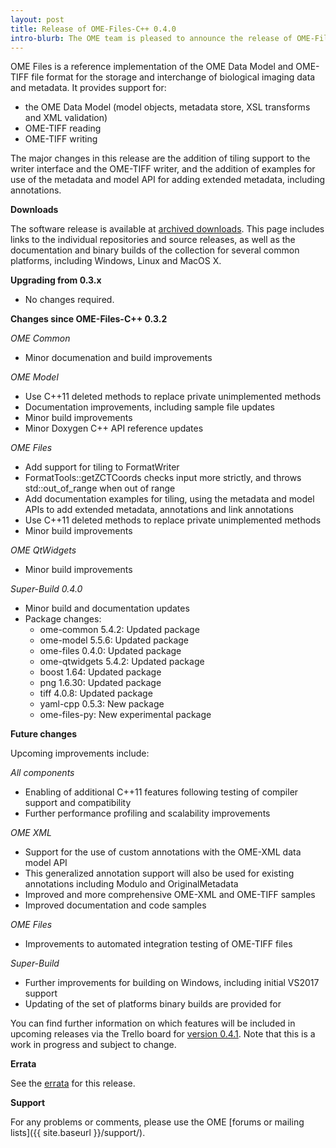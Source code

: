 ```yaml
---
layout: post
title: Release of OME-Files-C++ 0.4.0
intro-blurb: The OME team is pleased to announce the release of OME-Files-C++ 0.4.0
---
```

OME Files is a reference implementation of the OME Data Model and
OME-TIFF file format for the storage and interchange of biological
imaging data and metadata.  It provides support for:

- the OME Data Model (model objects, metadata store, XSL transforms
  and XML validation)
- OME-TIFF reading
- OME-TIFF writing

The major changes in this release are the addition of tiling support
to the writer interface and the OME-TIFF writer, and the addition of
examples for use of the metadata and model API for adding extended
metadata, including annotations.

**Downloads**

The software release is available at [archived downloads](http://downloads.openmicroscopy.org/ome-files-cpp/0.4.0/). This
page includes links to the individual repositories and source
releases, as well as the documentation and binary builds of the
collection for several common platforms, including Windows, Linux and
MacOS X.

**Upgrading from 0.3.x**

- No changes required.

**Changes since OME-Files-C++ 0.3.2**

*OME Common*

- Minor documenation and build improvements

*OME Model*

- Use C++11 deleted methods to replace private unimplemented methods
- Documentation improvements, including sample file updates
- Minor build improvements
- Minor Doxygen C++ API reference updates

*OME Files*

- Add support for tiling to FormatWriter
- FormatTools::getZCTCoords checks input more strictly, and throws std::out_of_range when out of range
- Add documentation examples for tiling, using the metadata and model APIs to add extended metadata, annotations and link annotations
- Use C++11 deleted methods to replace private unimplemented methods
- Minor build improvements

*OME QtWidgets*

- Minor build improvements

*Super-Build 0.4.0*

- Minor build and documentation updates
- Package changes:
  - ome-common 5.4.2: Updated package
  - ome-model 5.5.6: Updated package
  - ome-files 0.4.0: Updated package
  - ome-qtwidgets 5.4.2: Updated package
  - boost 1.64: Updated package
  - png 1.6.30: Updated package
  - tiff 4.0.8: Updated package
  - yaml-cpp 0.5.3: New package
  - ome-files-py: New experimental package

**Future changes**

Upcoming improvements include:

*All components*

- Enabling of additional C++11 features following testing of compiler
  support and compatibility
- Further performance profiling and scalability improvements

*OME XML*

- Support for the use of custom annotations with the OME-XML data
  model API
- This generalized annotation support will also be used for existing
  annotations including Modulo and OriginalMetadata
- Improved and more comprehensive OME-XML and OME-TIFF samples
- Improved documentation and code samples

*OME Files*

- Improvements to automated integration testing of OME-TIFF files

*Super-Build*

- Further improvements for building on Windows, including initial VS2017 support
- Updating of the set of platforms binary builds are provided for

You can find further information on which features will be included in
upcoming releases via the Trello board for [version
0.4.1](https://trello.com/b/UDHFxFD4/ome-files-041).  Note that this
is a work in progress and subject to change.

**Errata**

See the
[errata](https://www.openmicroscopy.org/site/support/ome-files-cpp/ome-cmake-superbuild/manual/html/errata.html)
for this release.

**Support**

For any problems or comments, please use the OME [forums or mailing
lists]({{ site.baseurl }}/support/).
